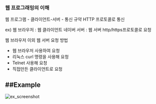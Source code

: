 ### 웹 프로그래밍의 이해 

웹 프로그램 
    - 클라이언트-서버 
      - 통신 규약 HTTP 프로토콜로 통신 

ex) 웹 브라우저 : 웹 클라이언트 
    네이버 서버 : 웹 서버 
    http/https프로토콜로 요청 
    

웹 브라우저 이외 웹 서버 요청 방법 

- 웹 브라우저 사용하여 요청
- 리눅스 curl 명령을 사용해 요청
- Telnet 사용해 요청 
- 직접만든 클라이언트로 요청 
    
##Example <br>
--------------

![ex_screenshot](./img/)

